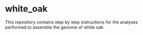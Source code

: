 # white_oak
This repository contains step by step instructions for the analyses performed to assemble the genome of white oak.
